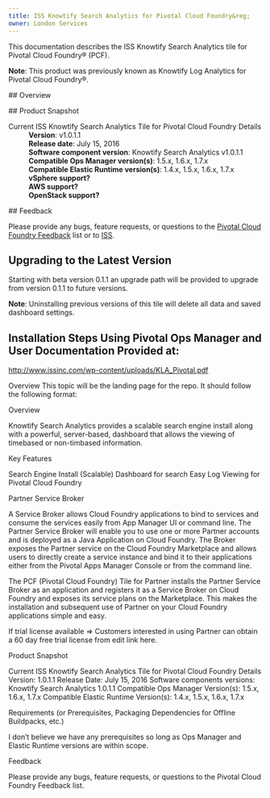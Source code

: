 ```yaml
---
title: ISS Knowtify Search Analytics for Pivotal Cloud Foundry&reg;
owner: London Services
---
```


This documentation describes the ISS Knowtify Search Analytics tile for Pivotal Cloud Foundry&reg; (PCF).

<p class="note"><strong>Note</strong>: This product was previously known as Knowtify Log Analytics for Pivotal Cloud Foundry&reg;.</p>

##<a id='overview'></a> Overview

##<a id='snapshot'></a> Product Snapshot

<dl>
<dt>Current ISS Knowtify Search Analytics Tile for Pivotal Cloud Foundry Details</dt>
<dd><strong>Version</strong>: v1.0.1.1 </dd>
<dd><strong>Release date</strong>: July 15, 2016</dd>
<dd><strong>Software component version</strong>: Knowtify Search Analytics v1.0.1.1</dd>
<dd><strong>Compatible Ops Manager version(s)</strong>: 1.5.x, 1.6.x, 1.7.x</dd>
<dd><strong>Compatible Elastic Runtime version(s)</strong>: 1.4.x, 1.5.x, 1.6.x, 1.7.x</dd>
<dd><strong>vSphere support?</strong> </dd>
<dd><strong>AWS support?</strong> </dd>
<dd><strong>OpenStack support?</strong>  </dd>
</dl>

##<a id='feedback'></a> Feedback

Please provide any bugs, feature requests, or questions to the [Pivotal Cloud Foundry Feedback](mailto:pivotal-cf-feedback@pivotal.io) list or to [ISS](mailto:knowtify@issinc.com).

## Upgrading to the Latest Version

Starting with beta version 0.1.1 an upgrade path will be provided  to upgrade from version 0.1.1 to future versions.

<p class="note"><strong>Note</strong>: Uninstalling previous versions of this tile will delete all data and saved dashboard settings.</p>

## Installation Steps Using Pivotal Ops Manager and User Documentation Provided at:

   http://www.issinc.com/wp-content/uploads/KLA_Pivotal.pdf

Overview
This topic will be the landing page for the repo. It should follow the following format:

Overview

Knowtify Search Analytics provides a scalable search engine install along with a powerful, server-based, dashboard that allows the viewing of timebased or non-timbased information.  

Key Features

Search Engine Install (Scalable)
Dashboard for search
Easy Log Viewing for Pivotal Cloud Foundry

Partner Service Broker

A Service Broker allows Cloud Foundry applications to bind to services and consume the services easily from App Manager UI or command line. The Partner Service Broker will enable you to use one or more Partner accounts and is deployed as a Java Application on Cloud Foundry. The Broker exposes the Partner service on the Cloud Foundry Marketplace and allows users to directly create a service instance and bind it to their applications either from the Pivotal Apps Manager Console or from the command line. 

The PCF (Pivotal Cloud Foundry) Tile for Partner installs the Partner Service Broker as an application and registers it as a Service Broker on Cloud Foundry and exposes its service plans on the Marketplace.  This makes the installation and subsequent use of Partner on your Cloud Foundry applications simple and easy. 

If trial license available => Customers interested in using Partner can obtain a 60 day free trial license from edit link here.

Product Snapshot

Current ISS Knowtify Search Analytics Tile for Pivotal Cloud Foundry Details
Version: 1.0.1.1
Release Date: July 15, 2016
Software components versions: Knowtify Search Analytics 1.0.1.1
Compatible Ops Manager Version(s): 1.5.x, 1.6.x, 1.7.x
Compatible Elastic Runtime Version(s): 1.4.x, 1.5.x, 1.6.x, 1.7.x

Requirements (or Prerequisites, Packaging Dependencies for Offline Buildpacks, 
etc.)

I don’t believe we have any prerequisites so long as Ops Manager and Elastic Runtime versions are within scope.

Feedback

Please provide any bugs, feature requests, or questions to the Pivotal Cloud Foundry Feedback list.